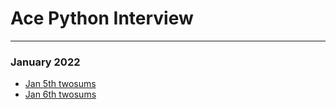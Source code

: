 # Ace Python Interview
********************************************************************************************************************************************************************
### January 2022
- [Jan 5th twosums](https://github.com/XuyingSwift/AcePythonInterview/blob/master/Jan/main.py)
- [Jan 6th twosums](https://github.com/XuyingSwift/AcePythonInterview/blob/master/Jan/Jan6th.py)
    
